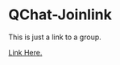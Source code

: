 # QChat-Joinlink
This is just a link to a group.

[Link Here.](http://qm.qq.com/cgi-bin/qm/qr?_wv=1027&k=shb7u0kxQpn7B5ILnqweG8MXGvyZgDrc&authKey=XLZ7s4Cqls6T2TyqfjcWr4cbqPcomK8B%2B8uVfcFCGZm6Y3ReillxiUBDs26lYMRL&noverify=0&group_code=724966846)
